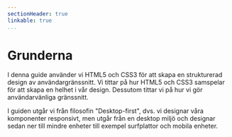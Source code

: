 ```yaml
---
sectionHeader: true
linkable: true
...
```

Grunderna
=======================

I denna guide använder vi HTML5 och CSS3 för att skapa en strukturerad design av användargränssnitt. Vi tittar på hur HTML5 och CSS3 samspelar för att skapa en helhet i vår design. Dessutom tittar vi på hur vi gör användarvänliga gränssnitt.

I guiden utgår vi från filosofin "Desktop-first", dvs. vi designar våra komponenter responsivt, men utgår från en desktop miljö och designar sedan ner till mindre enheter till exempel surfplattor och mobila enheter.
